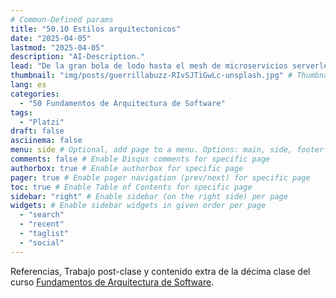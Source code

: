 ```yaml
---
# Common-Defined params
title: "50.10 Estilos arquitectonicos"
date: "2025-04-05"
lastmod: "2025-04-05"
description: "AI-Description."
lead: "De la gran bola de lodo hasta el mesh de microservicios serverless desplegados en el edge computing" # Lead text
thumbnail: "img/posts/guerrillabuzz-RIvSJTiGwLc-unsplash.jpg" # Thumbnail image
lang: es
categories:
  - "50 Fundamentos de Arquitectura de Software"
tags:
  - "Platzi"
draft: false
asciinema: false
menu: side # Optional, add page to a menu. Options: main, side, footer
comments: false # Enable Disqus comments for specific page
authorbox: true # Enable authorbox for specific page
pager: true # Enable pager navigation (prev/next) for specific page
toc: true # Enable Table of Contents for specific page
sidebar: "right" # Enable sidebar (on the right side) per page
widgets: # Enable sidebar widgets in given order per page
  - "search"
  - "recent"
  - "taglist"
  - "social"
---
```


Referencias, Trabajo post-clase y contenido extra de la décima clase del curso [Fundamentos de Arquitectura de Software](https://platzi.com/). 

<!--more-->

